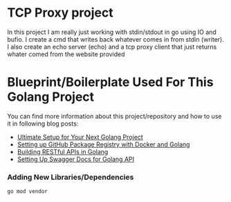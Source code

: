# TCP Proxy project
In this project I am really just working with stdin/stdout in go using IO and bufio. I create a cmd that writes back whatever comes in from stdin (writer). I also create an echo server (echo) and a tcp proxy client that just returns 
whater comed from the website provided

# Blueprint/Boilerplate Used For This Golang Project
You can find more information about this project/repository and how to use it in following blog posts:

- [Ultimate Setup for Your Next Golang Project](https://towardsdatascience.com/ultimate-setup-for-your-next-golang-project-1cc989ad2a96)
- [Setting up GitHub Package Registry with Docker and Golang](https://towardsdatascience.com/setting-up-github-package-registry-with-docker-and-golang-7a75a2533139)
- [Building RESTful APIs in Golang](https://towardsdatascience.com/building-restful-apis-in-golang-e3fe6e3f8f95)
- [Setting Up Swagger Docs for Golang API](https://towardsdatascience.com/setting-up-swagger-docs-for-golang-api-8d0442263641)

### Adding New Libraries/Dependencies
```bash
go mod vendor
```
